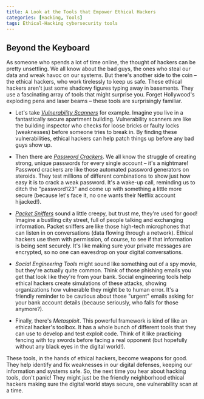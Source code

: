 ```yaml
---
title: A Look at the Tools that Empower Ethical Hackers
categories: [Hacking, Tools]
tags: Ethical-Hacking cybersecurity tools
---
```


## Beyond the Keyboard
As someone who spends a lot of time online, the thought of hackers can be pretty unsettling. We all know about the bad guys, the ones who steal our data and wreak havoc on our systems. But there's another side to the coin – the ethical hackers, who work tirelessly to keep us safe.
These ethical hackers aren't just some shadowy figures typing away in basements. They use a fascinating array of tools that might surprise you. Forget Hollywood's exploding pens and laser beams – these tools are surprisingly familiar.

* Let's take [_Vulnerability Scanners_](/posts/Vulnerability-Scanners) for example. Imagine you live in a fantastically secure apartment building. Vulnerability scanners are like the building inspector who checks for loose bricks or faulty locks (weaknesses) before someone tries to break in. By finding these vulnerabilities, ethical hackers can help patch things up before any bad guys show up.

- Then there are [_Password Crackers_](/posts/Password-Crackers). We all know the struggle of creating strong, unique passwords for every single account – it's a nightmare! Password crackers are like those automated password generators on steroids. They test millions of different combinations to show just how easy it is to crack a weak password. It's a wake-up call, reminding us to ditch the "password123" and come up with something a little more secure (because let's face it, no one wants their Netflix account hijacked!).

* [*Packet Sniffers*](/posts/Packet-Sniffers) sound a little creepy, but trust me, they're used for good! Imagine a bustling city street, full of people talking and exchanging information. Packet sniffers are like those high-tech microphones that can listen in on conversations (data flowing through a network). Ethical hackers use them with permission, of course, to see if that information is being sent securely. It's like making sure your private messages are encrypted, so no one can eavesdrop on your digital conversations.

- _Social Engineering Tools_ might sound like something out of a spy movie, but they're actually quite common. Think of those phishing emails you get that look like they're from your bank. Social engineering tools help ethical hackers create simulations of these attacks, showing organizations how vulnerable they might be to human error. It's a friendly reminder to be cautious about those "urgent" emails asking for your bank account details (because seriously, who falls for those anymore?).

* Finally, there's *Metasploit*. This powerful framework is kind of like an ethical hacker's toolbox. It has a whole bunch of different tools that they can use to develop and test exploit code. Think of it like practicing fencing with toy swords before facing a real opponent (but hopefully without any black eyes in the digital world!).

These tools, in the hands of ethical hackers, become weapons for good. They help identify and fix weaknesses in our digital defenses, keeping our information and systems safe. So, the next time you hear about hacking tools, don't panic! They might just be the friendly neighborhood ethical hackers making sure the digital world stays secure, one vulnerability scan at a time.
